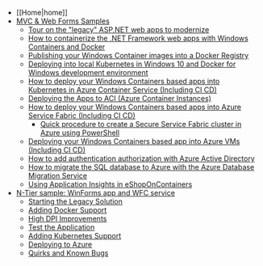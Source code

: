 * [[Home|home]]
* [MVC & Web Forms Samples]()
  * [Tour on the "legacy" ASP.NET web apps to modernize](./01.-Tour-on-the-ASP.NET-MVC-and-WebForms-apps-implementation-code)
  * [How to containerize the .NET Framework web apps with Windows Containers and Docker](./02.-How-to-containerize-the-.NET-Framework-web-apps-with-Windows-Containers-and-Docker)
  * [Publishing your Windows Container images into a Docker Registry](./03.-Publishing-your-Windows-Container-images-into-a-Docker-Registry)
  * [Deploying into local Kubernetes in Windows 10 and Docker for Windows development environment](./04.-Deploying-into-local-Kubernetes-in-Windows-10-and-Docker-for-Windows-development-environment)
  * [How to deploy your Windows Containers based apps into Kubernetes in Azure Container Service (Including CI CD)](./04.-How-to-deploy-your-Windows-Containers-based-apps-into-Kubernetes-in-Azure-Container-Service-(Including-CI-CD))
  * [Deploying the Apps to ACI (Azure Container Instances)](./05.-Deploying-the-Apps-to-ACI-(Azure-Container-Instances))
  * [How to deploy your Windows Containers based apps into Azure Service Fabric (Including CI CD)](./05.-How-to-deploy-your-Windows-Containers-based-apps-into-Azure-Service-Fabric-(Including-CI-CD))
    * [Quick procedure to create a Secure Service Fabric cluster in Azure using PowerShell](05.1-Quick-procedure-to-create-a-Secure-Service-Fabric-cluster-in-Azure-using-PowerShell)
  * [Deploying your Windows Containers based app into Azure VMs (Including CI CD)](./06.-Deploying-your-Windows-Containers-based-app-into-Azure-VMs-(Including-CI-CD))
  * [How to add authentication authorization with Azure Active Directory](./09.-How-to-add-authentication-authorization-with-Azure-Active-Directory)
  * [How to migrate the SQL database to Azure with the Azure Database Migration Service](./10.-How-to-migrate-the-SQL-database-to-Azure-with-the-Azure-Database-Migration-Service)
  * [Using Application Insights in eShopOnContainers](./14.-Using-Application-Insights-in-eShopOnContainers)
* [N-Tier sample: WinForms app and WFC service](./20.-The-Winforms-and-WFC-sample)
  * [Starting the Legacy Solution](./21.-Starting-the-Legacy-Solution)
  * [Adding Docker Support](./22.-Adding-Docker-Support)
  * [High DPI Improvements](./23.-High-DPI-Improvements)
  * [Test the Application](./24.-Test-the-Application)
  * [Adding Kubernetes Support](./25.-Adding-Kubernetes-Support)
  * [Deploying to Azure](26.-Deploying-to-Azure)
  * [Quirks and Known Bugs](27.-Quirks-and-Known-Bugs)
